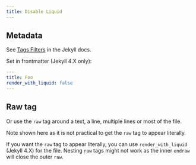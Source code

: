 ```yaml
---
title: Disable Liquid
---
```


## Metadata

See [Tags Filters](https://jekyllrb.com/docs/liquid/tags/) in the Jekyll docs.

Set in frontmatter (Jekyll 4.X only):

```yaml
---
title: Foo
render_with_liquid: false
---
```

## Raw tag

Or use the `raw` tag around a text, a line, multiple lines or most of the file.

Note shown here as it is not practical to get the `raw` tag to appear literally.

If you want the `raw` tag to appear literally, you can use `render_with_liquid` (Jekyll 4.X) for the file. Nesting `raw` tags might not work as the inner `endraw` will close the outer `raw`.
